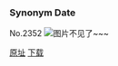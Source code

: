 ### Synonym Date
No.2352
![图片不见了~~~](https://imgs.xkcd.com/comics/synonym_date.png)

[原址](https://xkcd.com//2352) [下载](https://imgs.xkcd.com/comics/synonym_date.png)


